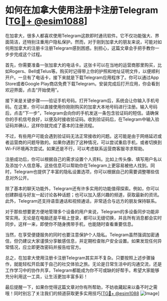 # 如何在加拿大使用注册卡注册Telegram [[TG💪+ @esim1088](https://t.me/s/esim1088)]

在加拿大，很多人都喜欢使用Telegram这款即时通讯软件。它不仅功能强大、界面简洁，还特别注重用户隐私保护。然而，对于刚到加拿大的朋友来说，可能对如何用加拿大的注册卡注册Telegram感到困惑。别担心，这篇文章会手把手教你一步步完成这个过程。

首先，你需要准备一张加拿大的电话卡。这张卡可以在当地的运营商那里购买，比如Rogers、Bell或Telus等。购买时记得带上你的护照和地址证明文件，以便顺利开户。一旦有了电话卡，接下来就是下载Telegram应用程序了。你可以通过App Store或者Google Play商店免费下载Telegram。安装完成后打开应用，你会看到欢迎界面，点击“开始使用”。

接下来是关键步骤——验证手机号码。打开Telegram后，系统会让你输入手机号码。在这里，你可以直接使用你刚刚购买的加拿大本地号码进行注册。输入号码后，点击“下一步”，Telegram会向你的手机发送一条包含验证码的短信。请确保你的手机信号良好，以便及时接收验证码。收到验证码后，在Telegram中输入验证码并确认，这样你就完成了基本的注册流程。

不过，有些用户可能会遇到验证码无法正常接收的问题。这可能是由于网络延迟或者运营商的问题导致的。如果你遇到了这种情况，可以尝试重启手机，或者切换到Wi-Fi环境再次尝试。如果还是不行，可以考虑联系运营商客服寻求帮助。

注册成功后，你可以根据自己的需求设置个人资料。比如上传头像、填写用户名以及添加个人信息等。这些信息可以帮助你在Telegram上更容易被他人找到。同时，Telegram也提供了丰富的隐私设置选项，你可以根据自己的需要调整哪些信息对外公开。

除了基本的聊天功能外，Telegram还有许多实用的功能值得探索。例如，你可以创建群组与好友一起讨论各种话题；也可以加入感兴趣的频道，获取最新的资讯。此外，Telegram还支持语音通话和视频通话，非常适合与远方的朋友保持联系。

对于那些想要更方便地管理多个设备的用户来说，Telegram的多设备同步功能非常实用。无论是在电脑还是平板上登录，都可以无缝切换，并且所有消息都会实时同步。这样一来，即使你不随身携带手机，也能随时查看重要信息。

当然，在享受便捷服务的同时也要注意保护个人隐私。Telegram虽然强调加密通信，但仍建议大家谨慎分享敏感信息，并定期检查账户安全设置。如果发现任何异常情况，应立即更改密码并报告给官方。

总之，在加拿大使用注册卡注册Telegram其实并不复杂。只要按照上述步骤操作，就能轻松开启属于自己的社交体验之旅。无论是日常生活中的沟通交流，还是工作学习中的协作共享，Telegram都能成为你不可或缺的好帮手。希望大家能够充分利用这一工具，让生活更加丰富多彩！

最后提醒一下，如果你觉得这篇文章对你有所帮助，不妨收藏起来以备不时之需哦！同时别忘了关注我们的频道获取更多实用技巧[[TG💪+ @esim1088](https://t.me/s/esim1088) ![Image](https://i.postimg.cc/4NQfJmqS/Snipaste-2025-05-13-00-14-12.png)]